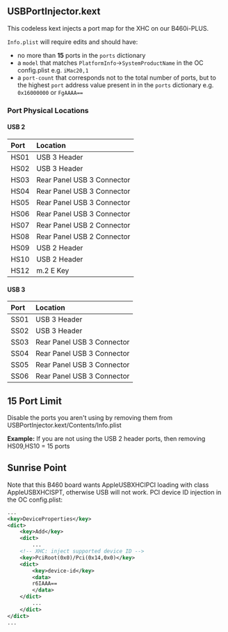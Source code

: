 ## USBPortInjector.kext

This codeless kext injects a port map for the XHC on our B460i-PLUS.

```Info.plist``` will require edits and should have:
* no more than **15** ports in the ```ports``` dictionary
* a ```model``` that matches ```PlatformInfo```&#8594;```SystemProductName```  in the OC config.plist e.g. ```iMac20,1```
* a ```port-count``` that corresponds not to the total number of ports, but to the highest ```port``` address value present in in the ```ports``` dictionary e.g. ```0x16000000``` or ```FgAAAA==```

### Port Physical Locations

#### USB 2

| Port | Location                   |
|:-----|:---------------------------|
| HS01 | USB 3 Header               |
| HS02 | USB 3 Header               |
| HS03 | Rear Panel USB 3 Connector |
| HS04 | Rear Panel USB 3 Connector |
| HS05 | Rear Panel USB 3 Connector |
| HS06 | Rear Panel USB 3 Connector |
| HS07 | Rear Panel USB 2 Connector |
| HS08 | Rear Panel USB 2 Connector |
| HS09 | USB 2 Header               |
| HS10 | USB 2 Header               |
| HS12 | m.2 E Key                  |

#### USB 3

| Port | Location                   |
|:-----|:---------------------------|
| SS01 | USB 3 Header               |
| SS02 | USB 3 Header               |
| SS03 | Rear Panel USB 3 Connector |
| SS04 | Rear Panel USB 3 Connector |
| SS05 | Rear Panel USB 3 Connector |
| SS06 | Rear Panel USB 3 Connector |

## 15 Port Limit

Disable the ports you aren't using by removing them from USBPortInjector.kext/Contents/Info.plist

**Example:** If you are not using the USB 2 header ports, then removing HS09,HS10 = 15 ports

## Sunrise Point

Note that this B460 board wants AppleUSBXHCIPCI loading with class AppleUSBXHCISPT, otherwise USB will not work. PCI device ID injection in the OC config.plist:

```xml
...
<key>DeviceProperties</key>
<dict>
    <key>Add</key>
    <dict>
        ...
	<!-- XHC: inject supported device ID -->
	<key>PciRoot(0x0)/Pci(0x14,0x0)</key>
	<dict>
		<key>device-id</key>
		<data>
		r6IAAA==
		</data>
	</dict>
        ...
    </dict>
</dict>
...

```
